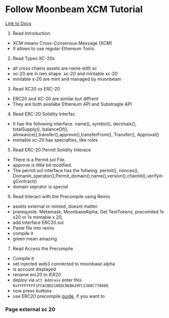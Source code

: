 # Follow Moonbeam XCM Tutorial

[Link to Docs](https://docs.moonbeam.network/builders/interoperability/xcm/xc20/overview/)

1. Read Introduction.
- XCM means Cross-Consensus Message (XCM)
- It allows to use regular Ethereum Tools.
2. Read Types XC-20s
- all cross chains assets are name with xc
- xc-20 are in two shape. xc-20 and mintable xc-20
- mintable x-20 are mint and managed by moonbeam
3. Read XC20 vs ERC-20
- ERC20 and XC-20 are similar but diffrent
- They are both availabe Ethereum API and Substragte API
4. Read ERC-20 Solidity Interfac
- It has the following interface. name(), symbol(), decimals(), totalSupply(), balanceOf(), allowance(),transfer(),approve(),transferFrom(), Transfer(), Approval()
- mintable xc-20 has specialties, like roles
5. Read ERC-20 Permit Solidity Interace
- There is a Permit.sol File.
- approve is little bit modified.
- The permit.sol interface has the follwing. permit(), nonces(), Domanin_sperator(),Permit_domain(),name(),version(),chainId(),verifyingContract()
- domain seprator is special
6. Read Interact with the Precompile using Remix
- assets external or minted, doesnt matter.
- prerequiste. Metamask, MoonbaseAlpha, Get TestTokens, precomiled 1x x20 or 1x mintable x 20,
- add interface ERC20.sol
- Paste file into remix
- compile it
- green mean amazing
7. Read Access the Precompile
- Compile it
- set injected web3 connected to moonbase alpha
- is account displayed
- rename erc20 to IER20 
- deploy via `att Address` enter this `0xFFFFFFFF1FCACBD218EDC0EBA20FC2308C778080`
- now press buttons
- use ERC20 precompile [guide](https://docs.moonbeam.network/builders/pallets-precompiles/precompiles/erc20/), if you want to

### Page external xc 20




